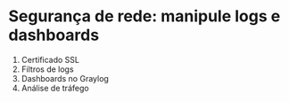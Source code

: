 # Segurança de rede: manipule logs e dashboards

1. Certificado SSL
2. Filtros de logs
3. Dashboards no Graylog
4. Análise de tráfego